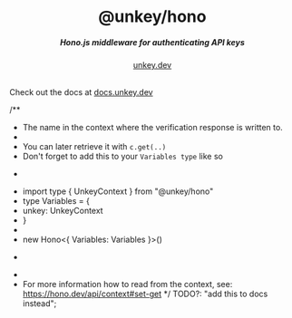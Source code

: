 
<div align="center">
    <h1 align="center">@unkey/hono</h1>
    <h5>Hono.js middleware for authenticating API keys</h5>
</div>

<div align="center">
  <a href="https://unkey.dev">unkey.dev</a>
</div>
<br/>



Check out the docs at [docs.unkey.dev](https://docs.unkey.dev)

/**
   * The name in the context where the verification response is written to.
   *
   * You can later retrieve it with `c.get(..)`
   * Don't forget to add this to your `Variables type` like so
   * ```ts
   * import type { UnkeyContext } from "@unkey/hono"
   * type Variables = {
   *   unkey: UnkeyContext
   * }
   *
   * new Hono<{ Variables: Variables }>()
   * ```
   *
   * For more information how to read from the context, see: https://hono.dev/api/context#set-get
   */
  TODO?: "add this to docs instead";